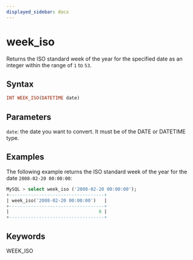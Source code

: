```yaml
---
displayed_sidebar: docs
---
```


# week_iso



Returns the ISO standard week of the year for the specified date as an integer within the range of `1` to `53`.

## Syntax

```Haskell
INT WEEK_ISO(DATETIME date)
```

## Parameters

`date`: the date you want to convert. It must be of the DATE or DATETIME type.

## Examples

The following example returns the ISO standard week of the year for the date `2008-02-20 00:00:00`:

```SQL
MySQL > select week_iso ('2008-02-20 00:00:00');
+-----------------------------------+
| week_iso('2008-02-20 00:00:00')   |
+-----------------------------------+
|                                 8 |
+-----------------------------------+
```

## Keywords

WEEK_ISO